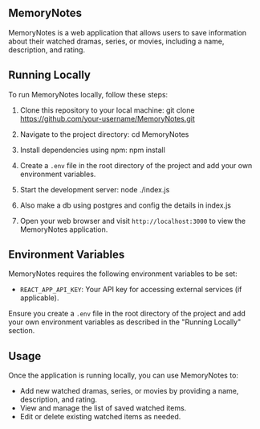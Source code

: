 ## MemoryNotes

MemoryNotes is a web application that allows users to save information about their watched dramas, series, or movies, including a name, description, and rating.

## Running Locally

To run MemoryNotes locally, follow these steps:

1. Clone this repository to your local machine: git clone https://github.com/your-username/MemoryNotes.git

2. Navigate to the project directory: cd MemoryNotes

3. Install dependencies using npm: npm install

4. Create a `.env` file in the root directory of the project and add your own environment variables.

5. Start the development server: node ./index.js

6. Also make a db using postgres and config the details in index.js

7.  Open your web browser and visit `http://localhost:3000` to view the MemoryNotes application.

## Environment Variables

MemoryNotes requires the following environment variables to be set:

- `REACT_APP_API_KEY`: Your API key for accessing external services (if applicable).

Ensure you create a `.env` file in the root directory of the project and add your own environment variables as described in the "Running Locally" section.

## Usage

Once the application is running locally, you can use MemoryNotes to:

- Add new watched dramas, series, or movies by providing a name, description, and rating.
- View and manage the list of saved watched items.
- Edit or delete existing watched items as needed.


